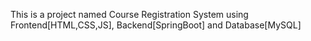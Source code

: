 This is a project named Course Registration System using Frontend[HTML,CSS,JS], Backend[SpringBoot] and Database[MySQL]
